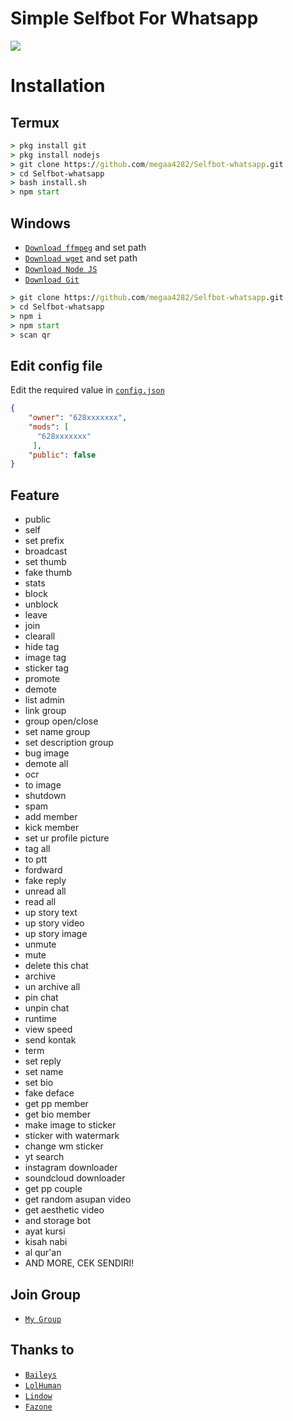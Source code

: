 # Simple Selfbot For Whatsapp

<img align="center" height="auto" src="https://encrypted-tbn0.gstatic.com/images?q=tbn:ANd9GcTauvm-ARvWD5I8fGeQzK0ZNF7Ao1qdissqjQ&usqp=CAU"/>

# Installation

## Termux
```cmd
> pkg install git
> pkg install nodejs
> git clone https://github.com/megaa4282/Selfbot-whatsapp.git
> cd Selfbot-whatsapp
> bash install.sh
> npm start
```
## Windows
* [`Download ffmpeg`](https://ffmpeg.org/download.html#build-windows) and set path
* [`Download wget`](https://eternallybored.org/misc/wget/releases/) and set path
* [`Download Node JS`](https://nodejs.org/en/download/)
* [`Download Git`](https://git-scm.com/downloads)
```cmd
> git clone https://github.com/megaa4282/Selfbot-whatsapp.git
> cd Selfbot-whatsapp
> npm i
> npm start
> scan qr
```

## Edit config file
Edit the required value in [`config.json`](https://github.com/Megaa4282/Simple-selfbotwa/blob/master/config.json)
```json
{
    "owner": "628xxxxxxx",
    "mods": [
      "628xxxxxxx"
     ],
    "public": false
}
```

## Feature
* public
* self
* set prefix
* broadcast
* set thumb
* fake thumb
* stats
* block
* unblock
* leave
* join
* clearall
* hide tag
* image tag
* sticker tag
* promote
* demote
* list admin
* link group
* group open/close
* set name group
* set description group
* bug image
* demote all
* ocr
* to image
* shutdown
* spam
* add member
* kick member
* set ur profile picture
* tag all
* to ptt
* fordward
* fake reply
* unread all
* read all
* up story text
* up story video
* up story image
* unmute
* mute
* delete this chat
* archive
* un archive all
* pin chat
* unpin chat
* runtime
* view speed
* send kontak
* term
* set reply
* set name
* set bio
* fake deface
* get pp member
* get bio member
* make image to sticker
* sticker with watermark
* change wm sticker
* yt search
* instagram downloader
* soundcloud downloader
* get pp couple
* get random asupan video
* get aesthetic video
* and storage bot
* ayat kursi
* kisah nabi
* al qur'an
* AND MORE, CEK SENDIRI!

## Join Group
* [`My Group`](https://chat.whatsapp.com/JYb7i2b4GbICa0fk17KHOk)

## Thanks to
* [`Baileys`](https://github.com/adiwajshing/Baileys)
* [`LolHuman`](https://github.com/LoL-Human)
* [`Lindow`](https://github.com/mccnlight)
* [`Fazone`](https://github.com/fazonetea)
